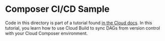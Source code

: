 # Composer CI/CD Sample

Code in this directory is part of a tutorial found [in the Cloud docs](https://cloud.google.com/composer/docs/cicd-integration-guide). In this tutorial, you learn how to use Cloud Build to sync DAGs from version control with your Cloud Composer environment.